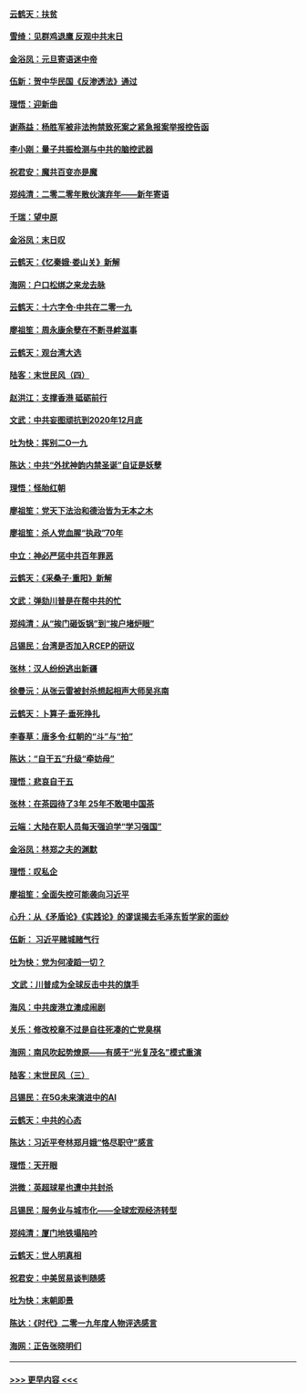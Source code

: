 #### [云鹤天：扶贫](../pages/nsc993/n11764245.md?t=01030911) 
#### [雪绮：见群鸡退鹰  反观中共末日](../pages/nsc993/n11762112.md?t=01030911) 
#### [金浴凤：元旦寄语迷中帝](../pages/nsc993/n11761788.md?t=01030911) 
#### [伍新：贺中华民国《反渗透法》通过](../pages/nsc993/n11761994.md?t=01030911) 
#### [理悟：迎新曲](../pages/nsc993/n11761152.md?t=01030911) 
#### [谢燕益：杨胜军被非法拘禁致死案之紧急报案举报控告函](../pages/nsc993/n11756134.md?t=01030911) 
#### [李小刚：量子共振检测与中共的脑控武器](../pages/nsc993/n11754518.md?t=01030911) 
#### [祝君安：魔共百变亦是魔](../pages/nsc993/n11754469.md?t=01030911) 
#### [郑纯清：二零二零年散伙演弃年——新年寄语](../pages/nsc993/n11754195.md?t=01030911) 
#### [千瑞：望中原](../pages/nsc993/n11754159.md?t=01030911) 
#### [金浴凤：末日叹](../pages/nsc993/n11752359.md?t=01030911) 
#### [云鹤天：《忆秦娥‧娄山关》新解](../pages/nsc993/n11752348.md?t=01030911) 
#### [海网：户口松绑之来龙去脉](../pages/nsc993/n11752328.md?t=01030911) 
#### [云鹤天：十六字令‧中共在二零一九](../pages/nsc993/n11752305.md?t=01030911) 
#### [廖祖笙：周永康余孽在不断寻衅滋事](../pages/nsc993/n11751013.md?t=01030911) 
#### [云鹤天：观台湾大选](../pages/nsc993/n11751007.md?t=01030911) 
#### [陆客：末世民风（四）](../pages/nsc993/n11749203.md?t=01030911) 
#### [赵洪江：支撑香港 砥砺前行](../pages/nsc993/n11748482.md?t=01030911) 
#### [文武：中共妄图顽抗到2020年12月底](../pages/nsc993/n11748446.md?t=01030911) 
#### [吐为快：挥别二O一九](../pages/nsc993/n11748411.md?t=01030911) 
#### [陈达：中共“外扰神韵内禁圣诞”自证是妖孽](../pages/nsc993/n11748226.md?t=01030911) 
#### [理悟：怪胎红朝](../pages/nsc993/n11748206.md?t=01030911) 
#### [廖祖笙：党天下法治和德治皆为无本之木](../pages/nsc993/n11748135.md?t=01030911) 
#### [廖祖笙：杀人党血腥“执政”70年](../pages/nsc993/n11745144.md?t=01030911) 
#### [中立：神必严惩中共百年罪恶](../pages/nsc993/n11744970.md?t=01030911) 
#### [云鹤天：《采桑子‧重阳》新解](../pages/nsc993/n11744948.md?t=01030911) 
#### [文武：弹劾川普是在帮中共的忙](../pages/nsc993/n11744758.md?t=01030911) 
#### [郑纯清：从“挨门砸饭锅”到“挨户堵炉眼”](../pages/nsc993/n11744745.md?t=01030911) 
#### [吕锡民：台湾是否加入RCEP的研议](../pages/nsc993/n11744701.md?t=01030911) 
#### [张林：汉人纷纷逃出新疆](../pages/nsc993/n11743530.md?t=01030911) 
#### [徐曼沅：从张云雷被封杀想起相声大师吴兆南](../pages/nsc993/n11741816.md?t=01030911) 
#### [云鹤天：卜算子‧垂死挣扎](../pages/nsc993/n11739956.md?t=01030911) 
#### [李春草：唐多令‧红朝的“斗”与“拍”](../pages/nsc993/n11739830.md?t=01030911) 
#### [陈达：“自干五”升级“牵妨母”](../pages/nsc993/n11739724.md?t=01030911) 
#### [理悟：悲哀自干五](../pages/nsc993/n11739547.md?t=01030911) 
#### [张林：在茶园待了3年 25年不敢喝中国茶](../pages/nsc993/n11739240.md?t=01030911) 
#### [云端：大陆在职人员每天强迫学“学习强国”](../pages/nsc993/n11738735.md?t=01030911) 
#### [金浴凤：林郑之夫的渊默](../pages/nsc993/n11737735.md?t=01030911) 
#### [理悟：叹私企](../pages/nsc993/n11737715.md?t=01030911) 
#### [廖祖笙：全面失控可能袭向习近平](../pages/nsc993/n11737704.md?t=01030911) 
#### [心升：从《矛盾论》《实践论》的谬误揭去毛泽东哲学家的面纱](../pages/nsc993/n11736962.md?t=01030911) 
#### [伍新： 习近平赌城赌气行](../pages/nsc993/n11736929.md?t=01030911) 
#### [吐为快：党为何凌蹈一切？](../pages/nsc993/n11736915.md?t=01030911) 
#### [ 文武：川普成为全球反击中共的旗手](../pages/nsc993/n11736882.md?t=01030911) 
#### [海风：中共废港立澳成闹剧](../pages/nsc993/n11735857.md?t=01030911) 
#### [关乐：修改校章不过是自往死凑的亡党臭棋](../pages/nsc993/n11735097.md?t=01030911) 
#### [海网：南风吹起势燎原——有感于“光复茂名”模式重演](../pages/nsc993/n11732308.md?t=01030911) 
#### [陆客：末世民风（三）](../pages/nsc993/n11732211.md?t=01030911) 
#### [吕锡民：在5G未来演进中的AI](../pages/nsc993/n11730010.md?t=01030911) 
#### [云鹤天：中共的心态](../pages/nsc993/n11729906.md?t=01030911) 
#### [陈达：习近平夸林郑月娥“恪尽职守”感言](../pages/nsc993/n11729881.md?t=01030911) 
#### [理悟：天开眼](../pages/nsc993/n11729699.md?t=01030911) 
#### [洪微：英超球星也遭中共封杀](../pages/nsc993/n11727243.md?t=01030911) 
#### [吕锡民：服务业与城市化——全球宏观经济转型](../pages/nsc993/n11725845.md?t=01030911) 
#### [郑纯清：厦门地铁塌陷吟](../pages/nsc993/n11725813.md?t=01030911) 
#### [云鹤天：世人明真相](../pages/nsc993/n11725621.md?t=01030911) 
#### [祝君安：中美贸易谈判随感](../pages/nsc993/n11725609.md?t=01030911) 
#### [吐为快：末朝即景](../pages/nsc993/n11723365.md?t=01030911) 
#### [陈达：《时代》二零一九年度人物评选感言](../pages/nsc993/n11723337.md?t=01030911) 
#### [海网：正告张晓明们](../pages/nsc993/n11723228.md?t=01030911) 

----
#### [ >>> 更早内容 <<< ](../indexes/nsc993-earlier.md)
